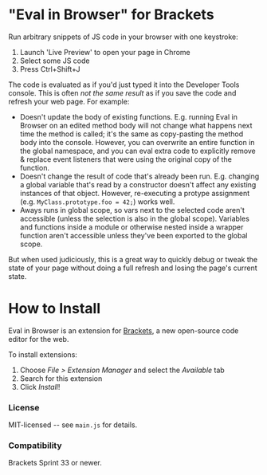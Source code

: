 "Eval in Browser" for Brackets
==============================
Run arbitrary snippets of JS code in your browser with one keystroke:

1. Launch 'Live Preview' to open your page in Chrome
2. Select some JS code
3. Press Ctrl+Shift+J

The code is evaluated as if you'd just typed it into the Developer Tools console. This is often _not the same result_ as if you
save the code and refresh your web page. For example:

* Doesn't update the body of existing functions. E.g. running Eval in Browser on an edited method body will not change what
  happens next time the method is called; it's the same as copy-pasting the method body into the console. However, you can
  overwrite an entire function in the global namespace, and you can eval extra code to explicitly remove & replace event listeners
  that were using the original copy of the function.
* Doesn't change the result of code that's already been run. E.g. changing a global variable that's read by a constructor doesn't
  affect any existing instances of that object. However, re-executing a protype assignment (e.g. `MyClass.prototype.foo = 42;`)
  works well.
* Aways runs in global scope, so vars next to the selected code aren't accessible (unless the selection is also in the global
  scope). Variables and functions inside a module or otherwise nested inside a wrapper function aren't accessible unless they've
  been exported to the global scope.

But when used judiciously, this is a great way to quickly debug or tweak the state of your page without doing a full refresh and
losing the page's current state.


How to Install
==============
Eval in Browser is an extension for [Brackets](https://github.com/adobe/brackets/), a new open-source code editor for the web.

To install extensions:

1. Choose _File > Extension Manager_ and select the _Available_ tab
2. Search for this extension
3. Click _Install_!


### License
MIT-licensed -- see `main.js` for details.

### Compatibility
Brackets Sprint 33 or newer.